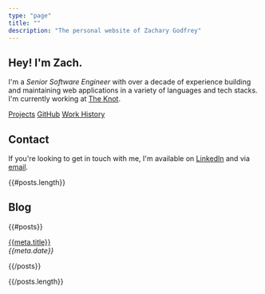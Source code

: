 ```yaml
---
type: "page"
title: ""
description: "The personal website of Zachary Godfrey"
---
```


<!-- ![hero](data:image/jpg;base64,{{>hero}}) -->

## Hey! I'm Zach.

I'm a *Senior Software Engineer* with over a decade of experience building and maintaining web applications in a variety of languages and tech stacks. I'm currently working at [The Knot](https://theknot.com).

[Projects](/projects) [GitHub](https://github.com/ZacharyGodfrey) [Work History](/work)

## Contact

If you're looking to get in touch with me, I'm available on [LinkedIn](https://linkedin.com/in/zachary-godfrey) and via [email](mailto:contact@zacharygodfrey.dev).

{{#posts.length}}

## Blog

{{#posts}}

[{{meta.title}}](/{{{uri}}})\
*{{meta.date}}*

{{/posts}}

{{/posts.length}}